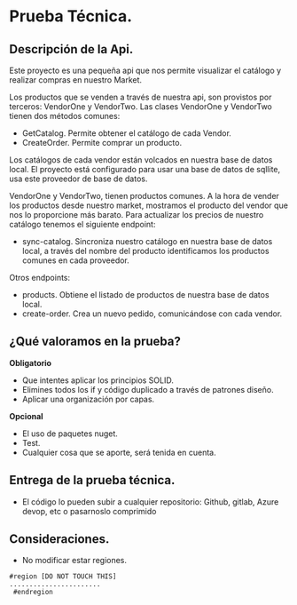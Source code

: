 # Prueba Técnica.
## Descripción de la Api.

Este proyecto es una pequeña api que nos permite visualizar el catálogo y realizar compras en nuestro Market.

Los productos que se venden a través de nuestra api, son provistos por terceros: VendorOne y VendorTwo. Las clases 
VendorOne y VendorTwo tienen dos métodos comunes:
- GetCatalog. Permite obtener el catálogo de cada Vendor.
- CreateOrder. Permite comprar un producto.

Los catálogos de cada vendor están volcados en nuestra base de datos local. El proyecto está configurado para usar 
una base de datos de sqllite, usa este proveedor de base de datos.

VendorOne y VendorTwo, tienen productos comunes. A la hora de vender los productos desde nuestro market, mostramos 
el producto del vendor que nos lo proporcione más barato. Para actualizar los precios de nuestro catálogo tenemos el 
siguiente endpoint: 
- sync-catalog. Sincroniza nuestro catálogo en nuestra base de datos local, a través del nombre del producto 
identificamos los productos comunes en cada proveedor.

Otros endpoints:
- products. Obtiene el listado de productos de nuestra base de datos local.
- create-order. Crea un nuevo pedido, comunicándose con cada vendor.

## ¿Qué valoramos en la prueba?
**Obligatorio**
- Que intentes aplicar los principios SOLID.
- Elimines todos los if y código duplicado a través de patrones diseño.
- Aplicar una organización por capas.

**Opcional**
- El uso de paquetes nuget.
- Test.
- Cualquier cosa que se aporte, será tenida en cuenta.

## Entrega de la prueba técnica.

- El código lo pueden subir a cualquier repositorio: Github, gitlab, Azure devop, etc o pasarnoslo comprimido

## Consideraciones.
- No modificar estar regiones.
```
#region [DO NOT TOUCH THIS]
.......................
 #endregion
```
